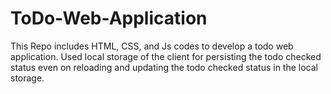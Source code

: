 # ToDo-Web-Application
This Repo includes HTML, CSS, and Js codes to develop a todo web application. Used local storage of the client for persisting the todo checked status even on reloading and updating the todo checked status in the local storage.
